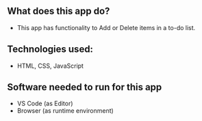 ## What does this app do?
- This app has functionality to Add or Delete items in a to-do list.

## Technologies used:
- HTML, CSS, JavaScript

## Software needed to run for this app
- VS Code (as Editor)
- Browser (as runtime environment)

